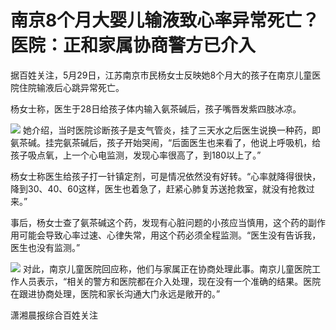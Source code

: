 

# 南京8个月大婴儿输液致心率异常死亡？医院：正和家属协商警方已介入

据百姓关注，5月29日，江苏南京市民杨女士反映她8个月大的孩子在南京儿童医院住院输液后心跳异常死亡。

杨女士称，医生于28日给孩子体内输入氨茶碱后，孩子嘴唇发紫四肢冰凉。

![](https://inews.gtimg.com/om_bt/OzTnx6EQZIyFNw_Bh74q7DByjcDV9G7x19mdzO26vLnnQAA/1000)
她介绍，当时医院诊断孩子是支气管炎，挂了三天水之后医生说换一种药，即氨茶碱。挂完氨茶碱后，孩子开始哭闹，“后面医生也来看了，他说上呼吸机，给孩子吸点氧，上一个心电监测，发现心率很高了，到180以上了。”

杨女士称医生给孩子打一针镇定剂，可是情况依然没有好转。“心率就降得很快，降到30、40、60这样，医生也着急了，赶紧心肺复苏送抢救室，就没有抢救过来。”

事后，杨女士查了氨茶碱这个药，发现有心脏问题的小孩应当慎用，这个药的副作用可能会导致心率过速、心律失常，用这个药必须全程监测。“医生没有告诉我，医生也没有监测。”

![](https://inews.gtimg.com/om_bt/OTQz9JxBeaIeTsvGasdJ8IUIotJeclAtDh54U4OAyjlVYAA/1000)
对此，南京儿童医院回应称，他们与家属正在协商处理此事。南京儿童医院工作人员表示，“相关的警方和医院都在介入处理，现在没有一个准确的结果。医院在跟进协商处理，医院和家长沟通大门永远是敞开的。”

潇湘晨报综合百姓关注

